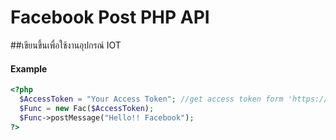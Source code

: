 # Facebook Post PHP API
##เขียนขึ้นเพื่อใช้งานอุปกรณ์ IOT
#### Example

``` php
<?php
  $AccessToken = "Your Access Token"; //get access token form 'https://developers.facebook.com/tools/debug/accesstoken/?app_id=41158896424'
  $Func = new Fac($AccessToken);
  $Func->postMessage("Hello!! Facebook");
?>
```
